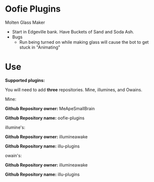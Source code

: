# Oofie Plugins
Molten Glass Maker
- Start in Edgeville bank. Have Buckets of Sand and Soda Ash.
- Bugs
    - Run being turned on while making glass will cause the bot to get stuck in "Animating"

# Use

**Supported plugins:**

You will need to add **three** repositories. Mine, illumines, and Owains.


Mine:

**Github Repository owner:** MeApeSmallBrain

**Github Repository name:** oofie-plugins

illumine's:

**Github Repository owner:** illumineawake

**Github Repository name:** illu-plugins

owain's:

**Github Repository owner:** illumineawake

**Github Repository name:** illu-plugins
